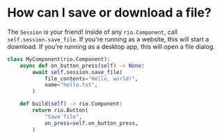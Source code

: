 # How can I save or download a file?

The `Session` is your friend! Inside of any `rio.Component`, call
`self.session.save_file`. If you're running as a website, this will start a
download. If you're running as a desktop app, this will open a file dialog.

```python
class MyComponent(rio.Component):
    async def on_button_press(self) -> None:
        await self.session.save_file(
            file_contents="Hello, world!",
            name="hello.txt",
        )

    def build(self) -> rio.Component:
        return rio.Button(
            "Save file",
            on_press=self.on_button_press,
        )
```
